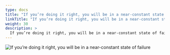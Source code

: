 ```yaml
---
type: docs
title: "If you’re doing it right, you will be in a near-constant state of failure"
linkTitle: "If you’re doing it right, you will be in a near-constant state of failure"
weight: 30
description: >
  If you’re doing it right, you will be in a near-constant state of failure
---
```


![If you’re doing it right, you will be in a near-constant state of failure](/images/bootcamp-slides/microservices-bootcamp/Slide30.PNG)
